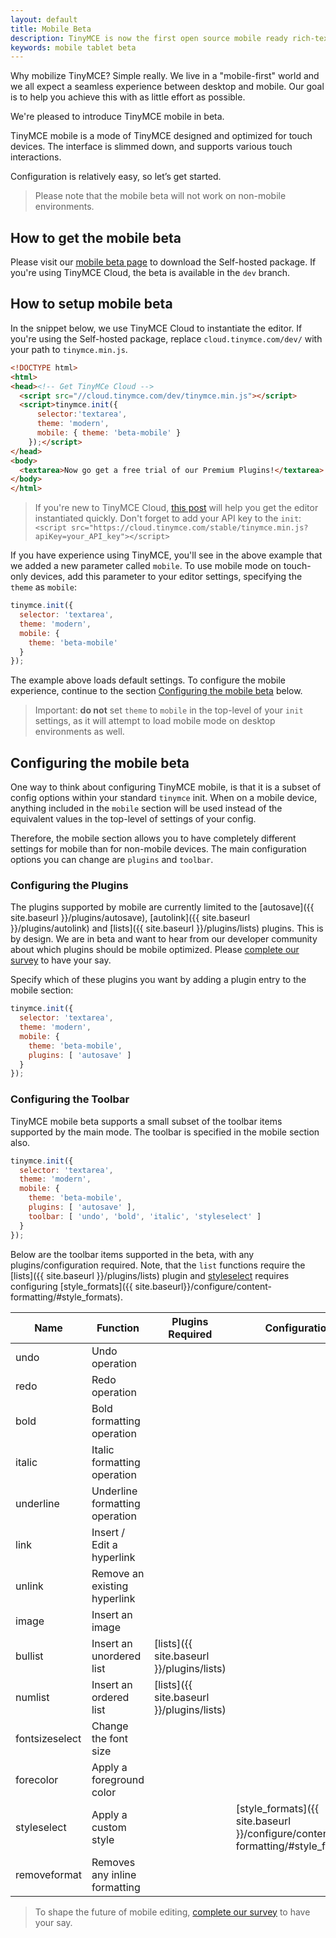 ```yaml
---
layout: default
title: Mobile Beta
description: TinyMCE is now the first open source mobile ready rich-text editor.
keywords: mobile tablet beta
---
```


Why mobilize TinyMCE? Simple really. We live in a "mobile-first" world and we all expect a seamless experience between desktop and mobile. Our goal is to help you achieve this with as little effort as possible.

We're pleased to introduce TinyMCE mobile in beta.

TinyMCE mobile is a mode of TinyMCE designed and optimized for touch devices. The interface is slimmed down, and supports various touch interactions.

Configuration is relatively easy, so let’s get started.

> Please note that the mobile beta will not work on non-mobile environments.

## How to get the mobile beta

Please visit our [mobile beta page](https://www.tinymce.com/mobile-beta) to download the Self-hosted package. If you're using TinyMCE Cloud, the beta is available in the `dev` branch.

## How to setup mobile beta

In the snippet below, we use TinyMCE Cloud to instantiate the editor. If you're using the Self-hosted package, replace `cloud.tinymce.com/dev/` with your path to `tinymce.min.js`.


```html
<!DOCTYPE html>
<html>
<head><!-- Get TinyMCe Cloud -->
  <script src="//cloud.tinymce.com/dev/tinymce.min.js"></script>
  <script>tinymce.init({
      selector:'textarea',
      theme: 'modern',
      mobile: { theme: 'beta-mobile' }
    });</script>
</head>
<body>
  <textarea>Now go get a free trial of our Premium Plugins!</textarea>
</body>
</html>
```

> If you're new to TinyMCE Cloud, [this post](https://go.tinymce.com/blog/how-to-get-tinymce-cloud-up-in-less-than-5-minutes/) will help you get the editor instantiated quickly.
> Don't forget to add your API key to the `init`:
> `<script src="https://cloud.tinymce.com/stable/tinymce.min.js?apiKey=your_API_key"></script>`

If you have experience using TinyMCE, you'll see in the above example that we added a new parameter called `mobile`. To use mobile mode on touch-only devices, add this parameter to your editor settings, specifying the `theme` as `mobile`:

```js
tinymce.init({
  selector: 'textarea',
  theme: 'modern',
  mobile: {
    theme: 'beta-mobile'
  }
});
```

The example above loads default settings. To configure the mobile experience, continue to the section [Configuring the mobile beta](#configuringthemobilebeta) below.

> Important: **do not** set `theme` to `mobile` in the top-level of your `init` settings, as it will attempt to load mobile mode on desktop environments as well.

## Configuring the mobile beta

One way to think about configuring TinyMCE mobile, is that it is a subset of config options within your standard `tinymce` init. When on a mobile device, anything included in the `mobile` section will be used instead of the equivalent values in the top-level of settings of your config.

Therefore, the mobile section allows you to have completely different settings for mobile than for non-mobile devices. The main configuration options you can change are `plugins` and `toolbar`.

### Configuring the Plugins

The plugins supported by mobile are currently limited to the [autosave]({{ site.baseurl }}/plugins/autosave), [autolink]({{ site.baseurl }}/plugins/autolink) and [lists]({{ site.baseurl }}/plugins/lists) plugins. This is by design. We are in beta and want to hear from our developer community about which plugins should be mobile optimized. Please [complete our survey](https://docs.google.com/forms/d/e/1FAIpQLSdWamU5HsZtv-SPqGRyu6Ql1zLqlrCQFP1vSrzx1oHikMFvlw/viewform) to have your say.

Specify which of these plugins you want by adding a plugin entry to the mobile section:

```js
tinymce.init({
  selector: 'textarea',
  theme: 'modern',
  mobile: {
    theme: 'beta-mobile',
    plugins: [ 'autosave' ]
  }
});
```

### Configuring the Toolbar

TinyMCE mobile beta supports a small subset of the toolbar items supported by the main mode. The toolbar is specified in the mobile section also.

```js
tinymce.init({
  selector: 'textarea',
  theme: 'modern',
  mobile: {
    theme: 'beta-mobile',
    plugins: [ 'autosave' ],
    toolbar: [ 'undo', 'bold', 'italic', 'styleselect' ]
  }
});
```

Below are the toolbar items supported in the beta, with any plugins/configuration required. Note, that the `list` functions require the [lists]({{ site.baseurl }}/plugins/lists) plugin and [styleselect](#) requires configuring [style_formats]({{ site.baseurl}}/configure/content-formatting/#style_formats).

| Name | Function | Plugins Required | Configuration |
|--------|----|-----|-------------|
| undo | Undo operation |
| redo | Redo operation |
| bold | Bold formatting operation |
| italic | Italic formatting operation |
| underline | Underline formatting operation |
| link | Insert / Edit a hyperlink |
| unlink | Remove an existing hyperlink |
| image | Insert an image |
| bullist | Insert an unordered list | [lists]({{ site.baseurl }}/plugins/lists) |
| numlist | Insert an ordered list | [lists]({{ site.baseurl }}/plugins/lists) |
| fontsizeselect | Change the font size
| forecolor | Apply a foreground color
| styleselect | Apply a custom style | | [style_formats]({{ site.baseurl }}/configure/content-formatting/#style_formats) |
| removeformat | Removes any inline formatting |

> To shape the future of mobile editing, [complete our survey](https://docs.google.com/forms/d/e/1FAIpQLSdWamU5HsZtv-SPqGRyu6Ql1zLqlrCQFP1vSrzx1oHikMFvlw/viewform) to have your say.

